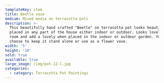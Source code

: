 ```yaml
---
templateKey: item
title: Beetle vase
medium: Mixed media on terracotta pots
description: >-
  This beautifully hand crafted "Beetle" on terracotta pot looks beautiful when
  placed in any part of the house either indoor or outdoor. Looks lovely in kids
  room and add a lovely when placed in the indoor or outdoor garden. You can
  choose to keep it stand alone or use as a flower vase.
width: '5'
height: '10'
sold: true
available: true
large_image: /img/pot-12-l.jpg
categories:
  - category: Terracotta Pot Paintings
---
```


